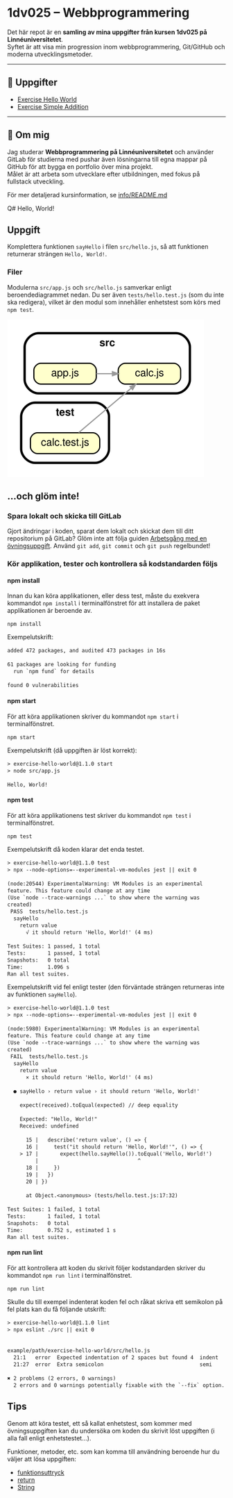 
# 1dv025 – Webbprogrammering

Det här repot är en **samling av mina uppgifter från kursen 1dv025 på Linnéuniversitetet**.  
Syftet är att visa min progression inom webbprogrammering, Git/GitHub och moderna utvecklingsmetoder.

---

## 📝 Uppgifter
- [Exercise Hello World](https://github.com/FelixJrB/1dv025/tree/exercise-hello-world)
- [Exercise Simple Addition](https://github.com/FelixJrB/1dv025/tree/exercise-simple-addition)

---

## 🚀 Om mig
Jag studerar **Webbprogrammering på Linnéuniversitetet** och använder GitLab för studierna med pushar även lösningarna till egna mappar på GitHub för att bygga en portfolio över mina projekt.  
Målet är att arbeta som utvecklare efter utbildningen, med fokus på fullstack utveckling.

För mer detaljerad kursinformation, se [info/README.md](./info/README.md)

Q# Hello, World!

## Uppgift

Komplettera funktionen `sayHello` i filen `src/hello.js`, så att funktionen returnerar strängen `Hello, World!`.

### Filer

Modulerna `src/app.js` och `src/hello.js` samverkar enligt beroendediagrammet nedan. Du ser även `tests/hello.test.js` (som du inte ska redigera), vilket är den modul som innehåller enhetstest som körs med `npm test`.

![Beroendediagram](/.readme/dependency-graph.svg)

## ...och glöm inte!

### Spara lokalt och skicka till GitLab

Gjort ändringar i koden, sparat dem lokalt och skickat dem till ditt repositorium på GitLab? Glöm inte att följa guiden [Arbetsgång med en övningsuppgift](#/). Använd `git add`, `git commit` och `git push` regelbundet!

### Kör applikation, tester och kontrollera så kodstandarden följs

#### npm install

Innan du kan köra applikationen, eller dess test, måste du exekvera kommandot `npm install` i terminalfönstret för att installera de paket applikationen är beroende av.

```shell
npm install
```

Exempelutskrift:

```shell
added 472 packages, and audited 473 packages in 16s

61 packages are looking for funding
  run `npm fund` for details

found 0 vulnerabilities
```

#### npm start

För att köra applikationen skriver du kommandot `npm start` i terminalfönstret.

```shell
npm start
```

Exempelutskrift (då uppgiften är löst korrekt):

```shell
> exercise-hello-world@1.1.0 start
> node src/app.js

Hello, World!
```

#### npm test

För att köra applikationens test skriver du kommandot `npm test` i terminalfönstret.

```shell
npm test
```

Exempelutskrift då koden klarar det enda testet.

```node
> exercise-hello-world@1.1.0 test
> npx --node-options=--experimental-vm-modules jest || exit 0

(node:20544) ExperimentalWarning: VM Modules is an experimental feature. This feature could change at any time
(Use `node --trace-warnings ...` to show where the warning was created)
 PASS  tests/hello.test.js
  sayHello
    return value
      √ it should return 'Hello, World!' (4 ms)

Test Suites: 1 passed, 1 total
Tests:       1 passed, 1 total
Snapshots:   0 total
Time:        1.096 s
Ran all test suites.
```

Exempelutskrift vid fel enligt tester (den förväntade strängen returneras inte av funktionen `sayHello`).

```node
> exercise-hello-world@1.1.0 test
> npx --node-options=--experimental-vm-modules jest || exit 0

(node:5980) ExperimentalWarning: VM Modules is an experimental feature. This feature could change at any time
(Use `node --trace-warnings ...` to show where the warning was created)
 FAIL  tests/hello.test.js
  sayHello
    return value
      × it should return 'Hello, World!' (4 ms)

  ● sayHello › return value › it should return 'Hello, World!'

    expect(received).toEqual(expected) // deep equality

    Expected: "Hello, World!"
    Received: undefined

      15 |   describe('return value', () => {
      16 |     test("it should return 'Hello, World!'", () => {
    > 17 |       expect(hello.sayHello()).toEqual('Hello, World!')
         |                                ^
      18 |     })
      19 |   })
      20 | })

      at Object.<anonymous> (tests/hello.test.js:17:32)

Test Suites: 1 failed, 1 total
Tests:       1 failed, 1 total
Snapshots:   0 total
Time:        0.752 s, estimated 1 s
Ran all test suites.
```

#### npm run lint

För att kontrollera att koden du skrivit följer kodstandarden skriver du kommandot `npm run lint` i terminalfönstret.

```shell
npm run lint
```

Skulle du till exempel indenterat koden fel och råkat skriva ett semikolon på fel plats kan du få följande utskrift:

```shell
> exercise-hello-world@1.1.0 lint
> npx eslint ./src || exit 0


example/path/exercise-hello-world/src/hello.js
  21:1   error  Expected indentation of 2 spaces but found 4  indent
  21:27  error  Extra semicolon                               semi

✖ 2 problems (2 errors, 0 warnings)
  2 errors and 0 warnings potentially fixable with the `--fix` option.
```

## Tips

Genom att köra testet, ett så kallat enhetstest, som kommer med övningsuppgiften kan du undersöka om koden du skrivit löst uppgiften (i alla fall enligt enhetstestet...).

Funktioner, metoder, etc. som kan komma till användning beroende hur du väljer att lösa uppgiften:

- [funktionsuttryck](https://developer.mozilla.org/en-US/docs/Web/JavaScript/Reference/Operators/function)
- [return](https://developer.mozilla.org/en-US/docs/Web/JavaScript/Reference/Statements/return)
- [String](https://developer.mozilla.org/en-US/docs/Web/JavaScript/Reference/Global_Objects/String)
